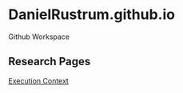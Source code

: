 # DanielRustrum.github.io
Github Workspace

## Research Pages
[Execution Context](https://danielrustrum.github.io/research/execution_context/index.html)
